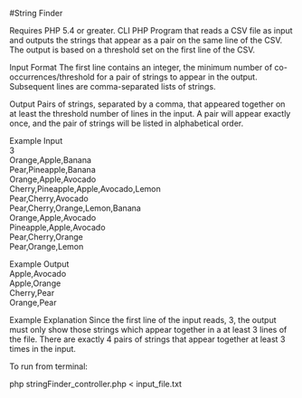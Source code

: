 #String Finder 

Requires PHP 5.4 or greater. 
CLI PHP Program that reads a CSV file as input and outputs the strings that appear as a pair on the same line of the CSV. The output is based on a threshold set on the first line of the CSV.

Input Format
The first line contains an integer, the minimum number of co-occurrences/threshold for a pair of strings to appear in the output. Subsequent lines are comma-separated lists of strings. 

Output 
Pairs of strings, separated by a comma, that appeared together on at least the threshold number of lines in the input. A pair will appear exactly once, and the pair of strings will be listed in alphabetical order. 

Example Input<br>
3<br>
Orange,Apple,Banana<br>
Pear,Pineapple,Banana<br>
Orange,Apple,Avocado<br>
Cherry,Pineapple,Apple,Avocado,Lemon<br>
Pear,Cherry,Avocado<br>
Pear,Cherry,Orange,Lemon,Banana<br>
Orange,Apple,Avocado<br>
Pineapple,Apple,Avocado<br>
Pear,Cherry,Orange<br>
Pear,Orange,Lemon<br>

Example Output<br>
Apple,Avocado<br>
Apple,Orange<br>
Cherry,Pear<br>
Orange,Pear<br>

Example Explanation
Since the first line of the input reads, 3, the output must only show those strings which appear together in a at least 3 lines of the file. There are exactly 4 pairs of strings that appear together at least 3 times in the input.

To run from terminal:

php stringFinder_controller.php < input_file.txt